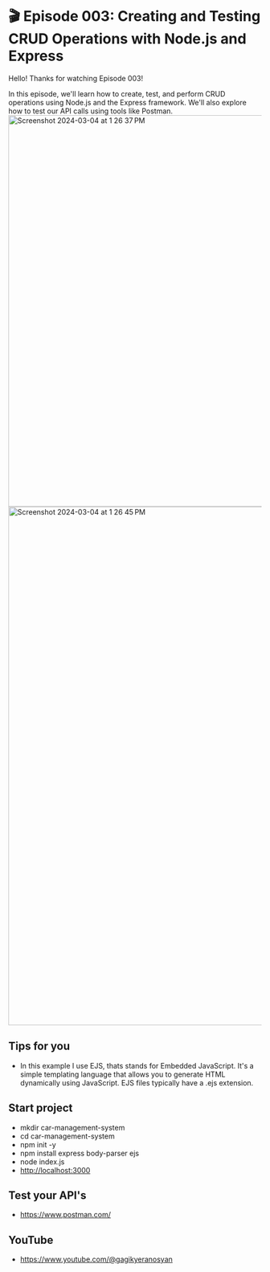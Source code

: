 # 🎬 Episode 003: Creating and Testing CRUD Operations with Node.js and Express

Hello! Thanks for watching Episode 003!

In this episode, we'll learn how to create, test, and perform CRUD operations using Node.js and the Express framework. We'll also explore how to test our API calls using tools like Postman.
<img width="779" alt="Screenshot 2024-03-04 at 1 26 37 PM" src="https://github.com/Yeranosyan/Episode-003-Create-and-test-your-API-s/assets/120154377/4b7af2b7-880d-4601-b415-ae7c8dfb4d45">
<img width="1032" alt="Screenshot 2024-03-04 at 1 26 45 PM" src="https://github.com/Yeranosyan/Episode-003-Create-and-test-your-API-s/assets/120154377/9ec2167e-6c56-479e-a5c4-1b2af01dd1ae">


## Tips for you

- In this example I use EJS, thats stands for Embedded JavaScript. It's a simple templating language that allows you to generate HTML dynamically using JavaScript. EJS files typically have a .ejs extension.

## Start project

- mkdir car-management-system
- cd car-management-system
- npm init -y
- npm install express body-parser ejs
- node index.js
- <http://localhost:3000>

## Test your API's

- <https://www.postman.com/>

## YouTube

- <https://www.youtube.com/@gagikyeranosyan>
